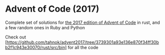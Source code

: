 # Advent of Code (2017)

Complete set of solutions for [the 2017 edition of Advent of Code](https://adventofcode.com/2017) in rust, and a few random ones in Ruby and Python

Check out [https://github.com/tahnok/advent2017/tree/3739301a93e136e870f34ff30bb2f1c943e30070/rust/src/bin] for all the code
